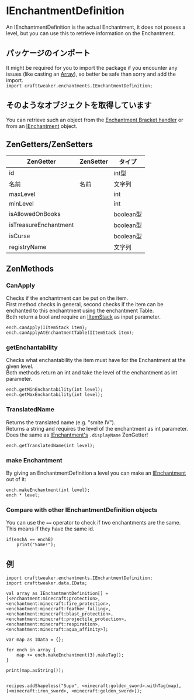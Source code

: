 # IEnchantmentDefinition

An IEnchantmentDefinition is the actual Enchantment, it does not posess a level, but you can use this to retrieve information on the Enchantment.

## パッケージのインポート

It might be required for you to import the package if you encounter any issues (like casting an [Array](/AdvancedFunctions/Arrays_and_Loops/)), so better be safe than sorry and add the import.  
`import crafttweaker.enchantments.IEnchantmentDefinition;`

## そのようなオブジェクトを取得しています

You can retrieve such an object from the [Enchantment Bracket handler](/Vanilla/Brackets/Bracket_Enchantment/) or from an [IEnchantment](/Vanilla/Enchantments/IEnchantment/) object.

## ZenGetters/ZenSetters

| ZenGetter             | ZenSetter | タイプ      |
| --------------------- | --------- | -------- |
| id                    |           | int型     |
| 名前                    | 名前        | 文字列      |
| maxLevel              |           | int      |
| minLevel              |           | int      |
| isAllowedOnBooks      |           | boolean型 |
| isTreasureEnchantment |           | boolean型 |
| isCurse               |           | boolean型 |
| registryName          |           | 文字列      |

## ZenMethods

### CanApply

Checks if the enchantment can be put on the item.  
First method checks in general, second checks if the item can be enchanted to this enchantment using the enchantment Table.  
Both return a bool and require an [IItemStack](/Vanilla/Items/IItemStack/) as input parameter.

```zenscript
ench.canApply(IItemStack item);
ench.canApplyAtEnchantmentTable(IItemStack item);
```

### getEnchantability

Checks what enchantability the item must have for the Enchantment at the given level.  
Both methods return an int and take the level of the enchantment as int parameter.

```zenscript
ench.getMinEnchantability(int level);
ench.getMaxEnchantability(int level);
```

### TranslatedName

Returns the translated name (e.g. "smite IV").  
Returns a string and requires the level of the enchantment as int parameter.  
Does the same as [IEnchantment's](/Vanilla/Enchantments/IEnchantment/) `.displayName` ZenGetter!

```objectzenscriptivec
ench.getTranslatedName(int level);
```

### make Enchantment

By giving an EnchantmentDefinition a level you can make an [IEnchantment](/Vanilla/Enchantments/IEnchantment/) out of it:

```zenscript
ench.makeEnchantment(int level);
ench * level;
```

### Compare with other IEnchantmentDefinition objects

You can use the `==` operator to check if two enchantments are the same.  
This means if they have the same id.

```zenscript
if(enchA == enchB)
    print("Same!");
```

## 例

```zenscript
import crafttweaker.enchantments.IEnchantmentDefinition;
import crafttweaker.data.IData;

val array as IEnchantmentDefinition[] = [<enchantment:minecraft:protection>,<enchantment:minecraft:fire_protection>,<enchantment:minecraft:feather_falling>,<enchantment:minecraft:blast_protection>,<enchantment:minecraft:projectile_protection>,<enchantment:minecraft:respiration>,<enchantment:minecraft:aqua_affinity>];

var map as IData = {};

for ench in array {
    map += ench.makeEnchantment(3).makeTag();
}

print(map.asString());


recipes.addShapeless("Supo", <minecraft:golden_sword>.withTag(map), [<minecraft:iron_sword>, <minecraft:golden_sword>]);

```